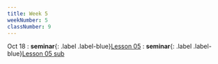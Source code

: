 ```yaml
---
title: Week 5
weekNumber: 5
classNumber: 9
---
```


Oct 18
: **seminar**{: .label .label-blue}[Lesson 05](/ics-23-fall/assets/class9/slides/Lesson_05.pdf)
    : **seminar**{: .label .label-blue}[Lesson 05 sub](/ics-23-fall/assets/class9/slides/Lesson_05_sub.pdf)